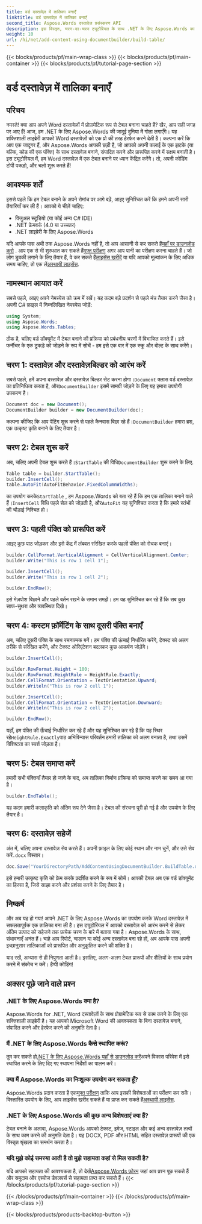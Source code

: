 ```yaml
---
title: वर्ड दस्तावेज़ में तालिका बनाएँ
linktitle: वर्ड दस्तावेज़ में तालिका बनाएँ
second_title: Aspose.Words दस्तावेज़ प्रसंस्करण API
description: इस विस्तृत, चरण-दर-चरण ट्यूटोरियल के साथ .NET के लिए Aspose.Words का उपयोग करके Word दस्तावेज़ में तालिका बनाना सीखें। शुरुआती और पेशेवरों दोनों के लिए बिल्कुल सही।
weight: 10
url: /hi/net/add-content-using-documentbuilder/build-table/
---
```


{{< blocks/products/pf/main-wrap-class >}}
{{< blocks/products/pf/main-container >}}
{{< blocks/products/pf/tutorial-page-section >}}

# वर्ड दस्तावेज़ में तालिका बनाएँ

## परिचय

नमस्ते! क्या आप अपने Word दस्तावेज़ों में प्रोग्रामेटिक रूप से टेबल बनाना चाहते हैं? खैर, आप सही जगह पर आए हैं! आज, हम .NET के लिए Aspose.Words की जादुई दुनिया में गोता लगाएँगे। यह शक्तिशाली लाइब्रेरी आपको Word दस्तावेज़ों को एक प्रो की तरह हेरफेर करने देती है। कल्पना करें कि आप एक जादूगर हैं, और Aspose.Words आपकी छड़ी है, जो आपको अपनी कलाई के एक झटके (या बल्कि, कोड की एक पंक्ति) के साथ दस्तावेज़ बनाने, संपादित करने और प्रारूपित करने में सक्षम बनाती है। इस ट्यूटोरियल में, हम Word दस्तावेज़ में एक टेबल बनाने पर ध्यान केंद्रित करेंगे। तो, अपनी कोडिंग टोपी पकड़ो, और चलो शुरू करते हैं!

## आवश्यक शर्तें

इससे पहले कि हम टेबल बनाने के अपने रोमांच पर आगे बढ़ें, आइए सुनिश्चित करें कि हमने अपनी सारी तैयारियाँ कर ली हैं। आपको ये चीज़ें चाहिए:

- विजुअल स्टूडियो (या कोई अन्य C# IDE)
- .NET फ्रेमवर्क (4.0 या उच्चतर)
- .NET लाइब्रेरी के लिए Aspose.Words

 यदि आपके पास अभी तक Aspose.Words नहीं है, तो आप आसानी से कर सकते हैं[यहाँ पर डाउनलोड करो](https://releases.aspose.com/words/net/) . आप एक से भी शुरुआत कर सकते हैं[मुफ्त परीक्षण](https://releases.aspose.com/) अगर आप पानी का परीक्षण करना चाहते हैं। जो लोग डुबकी लगाने के लिए तैयार हैं, वे कर सकते हैं[लाइसेंस खरीदें](https://purchase.aspose.com/buy) या यदि आपको मूल्यांकन के लिए अधिक समय चाहिए, तो एक लें[अस्थायी लाइसेंस](https://purchase.aspose.com/temporary-license/).

## नामस्थान आयात करें

सबसे पहले, आइए अपने नेमस्पेस को क्रम में रखें। यह कदम बड़े प्रदर्शन से पहले मंच तैयार करने जैसा है। अपनी C# फ़ाइल में निम्नलिखित नेमस्पेस जोड़ें:

```csharp
using System;
using Aspose.Words;
using Aspose.Words.Tables;
```

ठीक है, चलिए वर्ड डॉक्यूमेंट में टेबल बनाने की प्रक्रिया को प्रबंधनीय चरणों में विभाजित करते हैं। इसे फर्नीचर के एक टुकड़े को जोड़ने के रूप में सोचें - हम इसे एक बार में एक स्क्रू और बोल्ट के साथ करेंगे।

## चरण 1: दस्तावेज़ और दस्तावेज़बिल्डर को आरंभ करें

 सबसे पहले, हमें अपना दस्तावेज़ और दस्तावेज़ बिल्डर सेट करना होगा।`Document` क्लास वर्ड दस्तावेज़ का प्रतिनिधित्व करता है, और`DocumentBuilder` इसमें सामग्री जोड़ने के लिए यह हमारा उपयोगी उपकरण है।

```csharp
Document doc = new Document();
DocumentBuilder builder = new DocumentBuilder(doc);
```

 कल्पना कीजिए कि आप पेंटिंग शुरू करने से पहले कैनवास बिछा रहे हैं।`DocumentBuilder` हमारा ब्रश, एक उत्कृष्ट कृति बनाने के लिए तैयार है।

## चरण 2: टेबल शुरू करें

 अब, चलिए अपनी टेबल शुरू करते हैं।`StartTable` की विधि`DocumentBuilder` शुरू करने के लिए.

```csharp
Table table = builder.StartTable();
builder.InsertCell();
table.AutoFit(AutoFitBehavior.FixedColumnWidths);
```

 का उपयोग करके`StartTable` , हम Aspose.Words को बता रहे हैं कि हम एक तालिका बनाने वाले हैं।`InsertCell` विधि पहले सेल को जोड़ती है, और`AutoFit` यह सुनिश्चित करता है कि हमारे स्तंभों की चौड़ाई निश्चित हो।

## चरण 3: पहली पंक्ति को प्रारूपित करें

आइए कुछ पाठ जोड़कर और इसे केंद्र में लंबवत संरेखित करके पहली पंक्ति को रोचक बनाएं।

```csharp
builder.CellFormat.VerticalAlignment = CellVerticalAlignment.Center;
builder.Write("This is row 1 cell 1");

builder.InsertCell();
builder.Write("This is row 1 cell 2");

builder.EndRow();
```

इसे मेज़पोश बिछाने और पहले बर्तन रखने के समान समझें। हम यह सुनिश्चित कर रहे हैं कि सब कुछ साफ-सुथरा और व्यवस्थित दिखे।

## चरण 4: कस्टम फ़ॉर्मेटिंग के साथ दूसरी पंक्ति बनाएँ

अब, चलिए दूसरी पंक्ति के साथ रचनात्मक बनें। हम पंक्ति की ऊंचाई निर्धारित करेंगे, टेक्स्ट को अलग तरीके से संरेखित करेंगे, और टेक्स्ट ओरिएंटेशन बदलकर कुछ आकर्षण जोड़ेंगे।

```csharp
builder.InsertCell();

builder.RowFormat.Height = 100;
builder.RowFormat.HeightRule = HeightRule.Exactly;
builder.CellFormat.Orientation = TextOrientation.Upward;
builder.Writeln("This is row 2 cell 1");

builder.InsertCell();
builder.CellFormat.Orientation = TextOrientation.Downward;
builder.Writeln("This is row 2 cell 2");

builder.EndRow();
```

 यहाँ, हम पंक्ति की ऊँचाई निर्धारित कर रहे हैं और यह सुनिश्चित कर रहे हैं कि यह स्थिर रहे`HeightRule.Exactly`पाठ अभिविन्यास परिवर्तन हमारी तालिका को अलग बनाता है, तथा उसमें विशिष्टता का स्पर्श जोड़ता है।

## चरण 5: टेबल समाप्त करें

हमारी सभी पंक्तियाँ तैयार हो जाने के बाद, अब तालिका निर्माण प्रक्रिया को समाप्त करने का समय आ गया है।

```csharp
builder.EndTable();
```

यह कदम हमारी कलाकृति को अंतिम रूप देने जैसा है। टेबल की संरचना पूरी हो गई है और उपयोग के लिए तैयार है।

## चरण 6: दस्तावेज़ सहेजें

 अंत में, चलिए अपना दस्तावेज़ सेव करते हैं। अपनी फ़ाइल के लिए कोई स्थान और नाम चुनें, और उसे सेव करें`.docx` विस्तार।

```csharp
doc.Save("YourDirectoryPath/AddContentUsingDocumentBuilder.BuildTable.docx");
```

इसे हमारी उत्कृष्ट कृति को फ्रेम करके प्रदर्शित करने के रूप में सोचें। आपकी टेबल अब एक वर्ड डॉक्यूमेंट का हिस्सा है, जिसे साझा करने और प्रशंसा करने के लिए तैयार है।

## निष्कर्ष

और अब यह हो गया! आपने .NET के लिए Aspose.Words का उपयोग करके Word दस्तावेज़ में सफलतापूर्वक एक तालिका बना ली है। इस ट्यूटोरियल में आपको दस्तावेज़ को आरंभ करने से लेकर अंतिम उत्पाद को सहेजने तक प्रत्येक चरण के बारे में बताया गया है। Aspose.Words के साथ, संभावनाएँ अनंत हैं। चाहे आप रिपोर्ट, चालान या कोई अन्य दस्तावेज़ बना रहे हों, अब आपके पास अपनी इच्छानुसार तालिकाओं को प्रारूपित और अनुकूलित करने की शक्ति है।

याद रखें, अभ्यास से ही निपुणता आती है। इसलिए, अलग-अलग टेबल प्रारूपों और शैलियों के साथ प्रयोग करने में संकोच न करें। हैप्पी कोडिंग!

## अक्सर पूछे जाने वाले प्रश्न

### .NET के लिए Aspose.Words क्या है?
Aspose.Words for .NET, Word दस्तावेज़ों के साथ प्रोग्रामेटिक रूप से काम करने के लिए एक शक्तिशाली लाइब्रेरी है। यह आपको Microsoft Word की आवश्यकता के बिना दस्तावेज़ बनाने, संपादित करने और हेरफेर करने की अनुमति देता है।

### मैं .NET के लिए Aspose.Words कैसे स्थापित करूं?
 तुम कर सकते हो[.NET के लिए Aspose.Words यहाँ से डाउनलोड करें](https://releases.aspose.com/words/net/)अपने विकास परिवेश में इसे स्थापित करने के लिए दिए गए स्थापना निर्देशों का पालन करें।

### क्या मैं Aspose.Words का निःशुल्क उपयोग कर सकता हूँ?
 Aspose.Words प्रदान करता है एक[मुफ्त परीक्षण](https://releases.aspose.com/) ताकि आप इसकी विशेषताओं का परीक्षण कर सकें। विस्तारित उपयोग के लिए, आप लाइसेंस खरीद सकते हैं या प्राप्त कर सकते हैं[अस्थायी लाइसेंस](https://purchase.aspose.com/temporary-license/).

### .NET के लिए Aspose.Words की कुछ अन्य विशेषताएं क्या हैं?
टेबल बनाने के अलावा, Aspose.Words आपको टेक्स्ट, इमेज, स्टाइल और कई अन्य दस्तावेज़ तत्वों के साथ काम करने की अनुमति देता है। यह DOCX, PDF और HTML सहित दस्तावेज़ प्रारूपों की एक विस्तृत श्रृंखला का समर्थन करता है।

### यदि मुझे कोई समस्या आती है तो मुझे सहायता कहां से मिल सकती है?
 यदि आपको सहायता की आवश्यकता है, तो देखें[Aspose.Words फ़ोरम](https://forum.aspose.com/c/words/8) जहां आप प्रश्न पूछ सकते हैं और समुदाय और एस्पोज डेवलपर्स से सहायता प्राप्त कर सकते हैं।
{{< /blocks/products/pf/tutorial-page-section >}}

{{< /blocks/products/pf/main-container >}}
{{< /blocks/products/pf/main-wrap-class >}}

{{< blocks/products/products-backtop-button >}}
